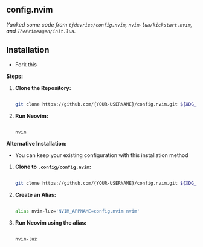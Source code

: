 ## config.nvim

*Yanked some code from `tjdevries/config.nvim`, `nvim-lua/kickstart.nvim`, and `ThePrimeagen/init.lua`.*

## Installation

* Fork this

**Steps:**

1. **Clone the Repository:**

   ```bash

   git clone https://github.com/{YOUR-USERNAME}/config.nvim.git ${XDG_CONFIG_HOME:-$HOME/.config}/nvim

   ```

2. **Run Neovim:**

   ```bash

   nvim

   ```

**Alternative Installation:**

* You can keep your existing configuration with this installation method

1. **Clone to `.config/config.nvim`:**

   ```bash

   git clone https://github.com/{YOUR-USERNAME}/config.nvim.git ${XDG_CONFIG_HOME:-$HOME/.config}/config.nvim

   ```

2. **Create an Alias:**

   ```bash

   alias nvim-luz='NVIM_APPNAME=config.nvim nvim'

   ```

3. **Run Neovim using the alias:**

   ```bash

   nvim-luz

   ```
